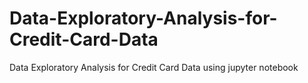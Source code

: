 # Data-Exploratory-Analysis-for-Credit-Card-Data
Data Exploratory Analysis for Credit Card Data using jupyter notebook
